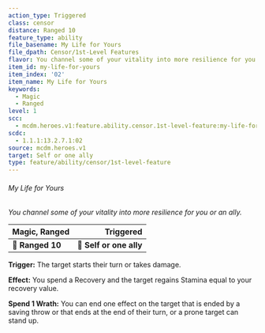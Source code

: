 ```yaml
---
action_type: Triggered
class: censor
distance: Ranged 10
feature_type: ability
file_basename: My Life for Yours
file_dpath: Censor/1st-Level Features
flavor: You channel some of your vitality into more resilience for you or an ally.
item_id: my-life-for-yours
item_index: '02'
item_name: My Life for Yours
keywords:
  - Magic
  - Ranged
level: 1
scc:
  - mcdm.heroes.v1:feature.ability.censor.1st-level-feature:my-life-for-yours
scdc:
  - 1.1.1:13.2.7.1:02
source: mcdm.heroes.v1
target: Self or one ally
type: feature/ability/censor/1st-level-feature
---
```


###### My Life for Yours

*You channel some of your vitality into more resilience for you or an ally.*

| **Magic, Ranged** |           **Triggered** |
| ----------------- | ----------------------: |
| **📏 Ranged 10**  | **🎯 Self or one ally** |

**Trigger:** The target starts their turn or takes damage.

**Effect:** You spend a Recovery and the target regains Stamina equal to your recovery value.

**Spend 1 Wrath:** You can end one effect on the target that is ended by a saving throw or that ends at the end of their turn, or a prone target can stand up.
